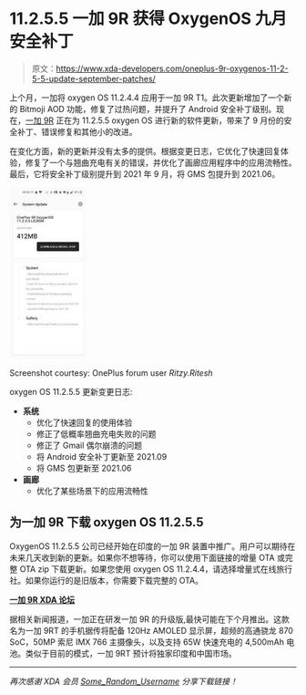 # 11.2.5.5 一加 9R 获得 OxygenOS 九月安全补丁

> 原文：<https://www.xda-developers.com/oneplus-9r-oxygenos-11-2-5-5-update-september-patches/>

上个月，一加将 oxygen OS 11.2.4.4 应用于一加 9R T1。此次更新增加了一个新的 Bitmoji AOD 功能，修复了过热问题，并提升了 Android 安全补丁级别。现在，[一加 9R](https://www.xda-developers.com/oneplus-9/) 正在为 11.2.5.5 oxygen OS 进行新的软件更新，带来了 9 月份的安全补丁、错误修复和其他小的改进。

在变化方面，新的更新并没有太多的提供。根据变更日志，它优化了快速回复体验，修复了一个与翘曲充电有关的错误，并优化了画廊应用程序中的应用流畅性。最后，它将安全补丁级别提升到 2021 年 9 月，将 GMS 包提升到 2021.06。

 <picture>![A screenshot showing update notification on a OnePlus 9R](img/611d1bc40c00e4fd4ba1df2af5afdde9.png)</picture> 

Screenshot courtesy: OnePlus forum user *Ritzy.Ritesh*

oxygen OS 11.2.5.5 更新变更日志:

*   **系统**
    *   优化了快速回复的使用体验
    *   修正了低概率翘曲充电失败的问题
    *   修正了 Gmail 偶尔崩溃的问题
    *   将 Android 安全补丁更新至 2021.09
    *   将 GMS 包更新至 2021.06
*   **画廊**
    *   优化了某些场景下的应用流畅性

## 为一加 9R 下载 oxygen OS 11.2.5.5

OxygenOS 11.2.5.5 公司已经开始在印度的一加 9R 装置中推广。用户可以期待在未来几天收到新的更新。如果你不想等待，你可以使用下面链接的增量 OTA 或完整 OTA zip 下载更新。如果您使用 oxygen OS 11.2.4.4，请选择增量式在线旅行社。如果你运行的是旧版本，你需要下载完整的 OTA。

**[一加 9R XDA 论坛](https://forum.xda-developers.com/f/oneplus-9r.12183/)**

据相关新闻报道，一加正在研发一加 9R 的升级版,最快可能在下个月推出。这款名为一加 9RT 的手机据传将配备 120Hz AMOLED 显示屏，超频的高通骁龙 870 SoC，50MP 索尼 IMX 766 主摄像头，以及支持 65W 快速充电的 4,500mAh 电池。类似于目前的模式，一加 9RT 预计将独家印度和中国市场。

* * *

*再次感谢 XDA 会员 [Some_Random_Username](https://forum.xda-developers.com/m/some_random_username.8234677/) 分享下载链接！*